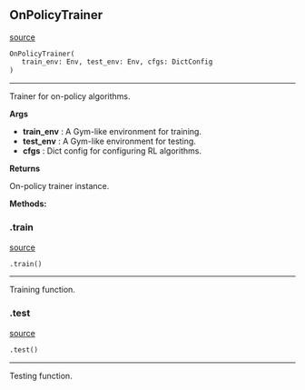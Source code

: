 #


## OnPolicyTrainer
[source](https://github.com/RLE-Foundation/Hsuanwu/blob/main/hsuanwu/common/engine/on_policy_trainer.py/#L12)
```python 
OnPolicyTrainer(
   train_env: Env, test_env: Env, cfgs: DictConfig
)
```


---
Trainer for on-policy algorithms.


**Args**

* **train_env**  : A Gym-like environment for training.
* **test_env**  : A Gym-like environment for testing.
* **cfgs**  : Dict config for configuring RL algorithms.


**Returns**

On-policy trainer instance.


**Methods:**


### .train
[source](https://github.com/RLE-Foundation/Hsuanwu/blob/main/hsuanwu/common/engine/on_policy_trainer.py/#L52)
```python
.train()
```

---
Training function.

### .test
[source](https://github.com/RLE-Foundation/Hsuanwu/blob/main/hsuanwu/common/engine/on_policy_trainer.py/#L120)
```python
.test()
```

---
Testing function.

